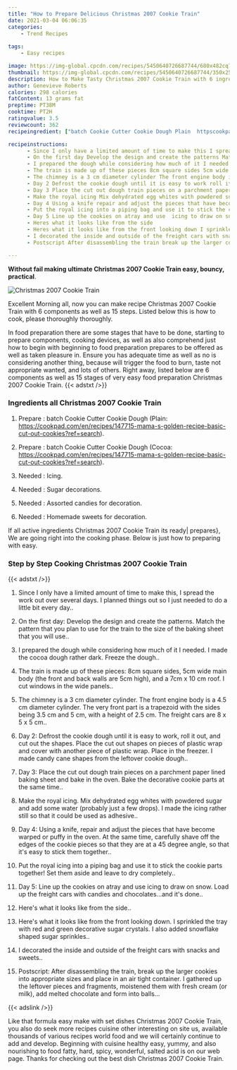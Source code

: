 ```yaml
---
title: "How to Prepare Delicious Christmas 2007 Cookie Train"
date: 2021-03-04 06:06:35
categories:
    - Trend Recipes
    
tags:
    - Easy recipes

image: https://img-global.cpcdn.com/recipes/5450640726687744/680x482cq70/christmas-2007-cookie-train-recipe-main-photo.jpg
thumbnail: https://img-global.cpcdn.com/recipes/5450640726687744/350x250cq70/christmas-2007-cookie-train-recipe-main-photo.jpg
description: How to Make Tasty Christmas 2007 Cookie Train with 6 ingredients and 15 stages of easy cooking.
author: Genevieve Roberts
calories: 298 calories
fatContent: 13 grams fat
preptime: PT38M
cooktime: PT2H
ratingvalue: 3.5
reviewcount: 362
recipeingredient: ["batch Cookie Cutter Cookie Dough Plain  httpscookpadcomenrecipes147715mamasgoldenrecipebasiccutoutcookiesrefsearch", "batch Cookie Cutter Cookie Dough Cocoa httpscookpadcomenrecipes147715mamasgoldenrecipebasiccutoutcookiesrefsearch", "Icing", "Sugar decorations", "Assorted candies for decoration", "Homemade sweets for decoration"]

recipeinstructions: 
      - Since I only have a limited amount of time to make this I spread the work out over several days I planned things out so I just needed to do a little bit every day 
      - On the first day Develop the design and create the patterns Match the pattern that you plan to use for the train to the size of the baking sheet that you will use 
      - I prepared the dough while considering how much of it I needed I made the cocoa dough rather dark Freeze the dough 
      - The train is made up of these pieces 8cm square sides 5cm wide main body the front and back walls are 5cm high and a 7cm x 10 cm roof I cut windows in the wide panels 
      - The chimney is a 3 cm diameter cylinder The front engine body is a 45 cm diameter cylinder The very front part is a trapezoid with the sides being 35 cm and 5 cm with a height of 25 cm The freight cars are 8 x 5 x 5 cm 
      - Day 2 Defrost the cookie dough until it is easy to work roll it out and cut out the shapes Place the cut out shapes on pieces of plastic wrap and cover with another piece of plastic wrap Place in the freezer I made candy cane shapes from the leftover cookie dough 
      - Day 3 Place the cut out dough train pieces on a parchment paper lined baking sheet and bake in the oven Bake the decorative cookie parts at the same time 
      - Make the royal icing Mix dehydrated egg whites with powdered sugar and add some water probably just a few drops I made the icing rather still so that it could be used as adhesive 
      - Day 4 Using a knife repair and adjust the pieces that have become warped or puffy in the oven At the same time carefully shave off the edges of the cookie pieces so that they are at a 45 degree angle so that its easy to stick them together 
      - Put the royal icing into a piping bag and use it to stick the cookie parts together Set them aside and leave to dry completely 
      - Day 5 Line up the cookies on atray and use  icing to draw on snow Load up the freight cars with candies and chocolatesand its done 
      - Heres what it looks like from the side 
      - Heres what it looks like from the front looking down I sprinkled the tray with red and green decorative sugar crystals I also added snowflake shaped sugar sprinkles 
      - I decorated the inside and outside of the freight cars with snacks and sweets 
      - Postscript After disassembling the train break up the larger cookies into appropriate sizes and place in an air tight container I gathered up the leftover pieces and fragments moistened them with fresh cream or milk add melted chocolate and form into balls

---
```




**Without fail making ultimate Christmas 2007 Cookie Train easy, bouncy, practical**. 


![Christmas 2007 Cookie Train](https://img-global.cpcdn.com/recipes/5450640726687744/680x482cq70/christmas-2007-cookie-train-recipe-main-photo.jpg "Christmas 2007 Cookie Train")




Excellent Morning all, now you can make recipe Christmas 2007 Cookie Train with 6 components as well as 15 steps. Listed below this is how to cook, please thoroughly thoroughly.

In food preparation there are some stages that have to be done, starting to prepare components, cooking devices, as well as also comprehend just how to begin with beginning to food preparation prepares to be offered as well as taken pleasure in. Ensure you has adequate time as well as no is considering another thing, because will trigger the food to burn, taste not appropriate wanted, and lots of others. Right away, listed below are 6 components as well as 15 stages of very easy food preparation Christmas 2007 Cookie Train.
{{< adstxt />}}

### Ingredients all Christmas 2007 Cookie Train


1. Prepare  : batch Cookie Cutter Cookie Dough (Plain:  https://cookpad.com/en/recipes/147715-mama-s-golden-recipe-basic-cut-out-cookies?ref=search).

1. Prepare  : batch Cookie Cutter Cookie Dough (Cocoa: https://cookpad.com/en/recipes/147715-mama-s-golden-recipe-basic-cut-out-cookies?ref=search).

1. Needed  : Icing.

1. Needed  : Sugar decorations.

1. Needed  : Assorted candies for decoration.

1. Needed  : Homemade sweets for decoration.



If all active ingredients Christmas 2007 Cookie Train its ready| prepares}, We are going right into the cooking phase. Below is just how to preparing with easy.

### Step by Step Cooking Christmas 2007 Cookie Train

{{< adstxt />}}


1. Since I only have a limited amount of time to make this, I spread the work out over several days. I planned things out so I just needed to do a little bit every day..



1. On the first day: Develop the design and create the patterns. Match the pattern that you plan to use for the train to the size of the baking sheet that you will use..



1. I prepared the dough while considering how much of it I needed. I made the cocoa dough rather dark. Freeze the dough..



1. The train is made up of these pieces: 8cm square sides, 5cm wide main body (the front and back walls are 5cm high), and a 7cm x 10 cm roof. I cut windows in the wide panels..



1. The chimney is a 3 cm diameter cylinder. The front engine body is a 4.5 cm diameter cylinder. The very front part is a trapezoid with the sides being 3.5 cm and 5 cm, with a height of 2.5 cm. The freight cars are 8 x 5 x 5 cm..



1. Day 2: Defrost the cookie dough until it is easy to work, roll it out, and cut out the shapes. Place the cut out shapes on pieces of plastic wrap and cover with another piece of plastic wrap. Place in the freezer. I made candy cane shapes from the leftover cookie dough..



1. Day 3: Place the cut out dough train pieces on a parchment paper lined baking sheet and bake in the oven. Bake the decorative cookie parts at the same time..



1. Make the royal icing. Mix dehydrated egg whites with powdered sugar and add some water (probably just a few drops). I made the icing rather still so that it could be used as adhesive..



1. Day 4: Using a knife, repair and adjust the pieces that have become warped or puffy in the oven. At the same time, carefully shave off the edges of the cookie pieces so that they are at a 45 degree angle, so that it&#39;s easy to stick them together..



1. Put the royal icing into a piping bag and use it to stick the cookie parts together! Set them aside and leave to dry completely..



1. Day 5: Line up the cookies on atray and use  icing to draw on snow. Load up the freight cars with candies and chocolates...and it&#39;s done..



1. Here&#39;s what it looks like from the side..



1. Here&#39;s what it looks like from the front looking down. I sprinkled the tray with red and green decorative sugar crystals. I also added snowflake shaped sugar sprinkles..



1. I decorated the inside and outside of the freight cars with snacks and sweets..



1. Postscript: After disassembling the train, break up the larger cookies into appropriate sizes and place in an air tight container. I gathered up the leftover pieces and fragments, moistened them with fresh cream (or milk), add melted chocolate and form into balls...





{{< adslink />}}

Like that formula easy make with set dishes Christmas 2007 Cookie Train, you also do seek more recipes cuisine other interesting on site us, available thousands of various recipes world food and we will certainly continue to add and develop. Beginning with cuisine healthy easy, yummy, and also nourishing to food fatty, hard, spicy, wonderful, salted acid is on our web page. Thanks for checking out the best dish Christmas 2007 Cookie Train.
